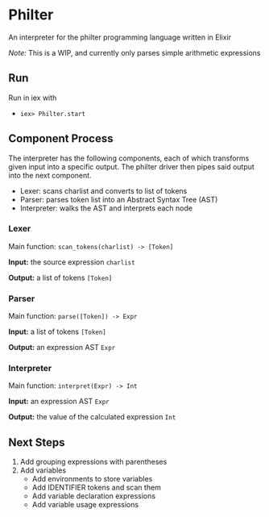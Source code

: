 # Philter

An interpreter for the philter programming language written in Elixir

_Note:_ This is a WIP, and currently only parses simple arithmetic expressions

## Run

Run in iex with

-   `iex> Philter.start`

## Component Process

The interpreter has the following components, each of which transforms given input into a specific output. The philter driver then pipes said output into the next component.

-   Lexer: scans charlist and converts to list of tokens
-   Parser: parses token list into an Abstract Syntax Tree (AST)
-   Interpreter: walks the AST and interprets each node

### Lexer

Main function: `scan_tokens(charlist) -> [Token]`

**Input:** the source expression `charlist`

**Output:** a list of tokens `[Token]`

### Parser

Main function: `parse([Token]) -> Expr`

**Input:** a list of tokens `[Token]`

**Output:** an expression AST `Expr`

### Interpreter

Main function: `interpret(Expr) -> Int`

**Input:** an expression AST `Expr`

**Output:** the value of the calculated expression `Int`

## Next Steps

1.  Add grouping expressions with parentheses
2.  Add variables
    -   Add environments to store variables
    -   Add IDENTIFIER tokens and scan them
    -   Add variable declaration expressions
    -   Add variable usage expressions
